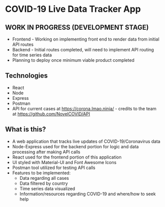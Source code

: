 # COVID-19 Live Data Tracker App

## WORK IN PROGRESS (DEVELOPMENT STAGE)
* Frontend - Working on implementing front end to render data from initial API routes
* Backend - Initial routes completed, will need to implement API routing for time series data
* Planning to deploy once minimum viable product completed

## Technologies
* React
* Node
* Express
* Postman
* API for current cases at https://corona.lmao.ninja/ - credits to the team at https://github.com/NovelCOVID/API

## What is this?
* A web application that tracks live updates of COVID-19/Coronavirus data
* Node-Express used for the backend portion for logic and data processing after making API calls
* React used for the frontend portion of this application
* UI styled with Material-UI and Font Awesome Icons
* Postman tool utilized for testing API calls
* Features to be implemented:
  * Data regarding all cases
  * Data filtered by country
  * Time series data visualized
  * Information/resources regarding COVID-19 and where/how to seek help
